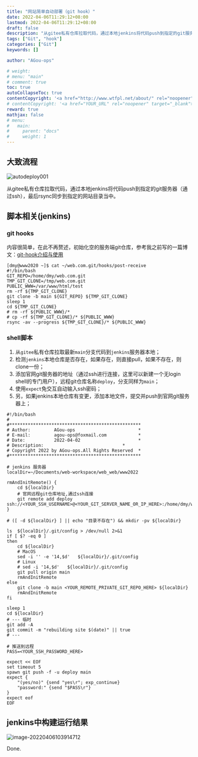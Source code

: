 ```yaml
---
title: "网站简单自动部署（git hook）"
date: 2022-04-06T11:29:12+08:00
lastmod: 2022-04-06T11:29:12+08:00
draft: false
description: "从gitee私有仓库拉取代码，通过本地jenkins将代码push到指定的git服务器（通过ssh），最后rsync同步到指定的网站目录当中。"
tags: ["Git", "hook"]
categories: ["Git"]
keywords: []

author: "AGou-ops"

# weight:
# menu: "main"
# comment: true
toc: true
autoCollapseToc: true
contentCopyright: '<a href="http://www.wtfpl.net/about/" rel="noopener" target="_blank">WTFPL v2</a>'
# contentCopyright: '<a href="YOUR_URL" rel="noopener" target="_blank">See origin</a>'
reward: true
mathjax: false
# menu:
#   main:
#     parent: "docs"
#     weight: 1
---
```


## 大致流程

![autodeploy001](https://agou-images.oss-cn-qingdao.aliyuncs.com/others/autodeploy001.png)

从gitee私有仓库拉取代码，通过本地jenkins将代码push到指定的git服务器（通过ssh），最后rsync同步到指定的网站目录当中。

<!--more-->

## 脚本相关(jenkins)

### git hooks

内容很简单，在此不再赘述，初始化空的服务端git仓库，参考我之前写的一篇博文：[git-hook介绍与使用](https://agou-ops.cn/post/git-hook%E4%BB%8B%E7%BB%8D%E4%B8%8E%E4%BD%BF%E7%94%A8/)

```shell
[dmy@www2020 ~]$ cat ~/web.com.git/hooks/post-receive 
#!/bin/bash
GIT_REPO=/home/dmy/web.com.git
TMP_GIT_CLONE=/tmp/web.com.git
PUBLIC_WWW=/var/www/html/test
rm -rf ${TMP_GIT_CLONE}
git clone -b main ${GIT_REPO} ${TMP_GIT_CLONE}
sleep 1
cd ${TMP_GIT_CLONE}
# rm -rf ${PUBLIC_WWW}/*
# cp -rf ${TMP_GIT_CLONE}/* ${PUBLIC_WWW}
rsync -av --progress ${TMP_GIT_CLONE}/* ${PUBLIC_WWW}
```

### shell脚本

1. 从`gitee`私有仓库拉取最新`main`分支代码到`jenkins`服务器本地；
2. 检测`jenkins`本地仓库是否存在，如果存在，则直接pull，如果不存在，则clone一份；
3. 添加官网git服务器的地址（通过ssh进行连接，这里可以新建一个无login shell的专门用户），远程git仓库名称`deploy`，分支同样为`main`；
4. 使用`expect`免交互自动输入ssh密码；
5. 另，如果jenkins本地仓库有变更，添加本地文件，提交并push到官网git服务器上；

```shell
#!/bin/bash
#
#**************************************************
# Author:         AGou-ops                        *
# E-mail:         agou-ops@foxmail.com            *
# Date:           2022-04-02                      *
# Description:                              *
# Copyright 2022 by AGou-ops.All Rights Reserved  *
#**************************************************

# jenkins 服务器
localDir=~/Documents/web-workspace/web_web/www2022

rmAndInitRemote() {
    cd ${localDir} 
    # 官网远程git仓库地址,通过ssh连接
    git remote add deploy ssh://<YOUR_SSH_USERNAME>@<YOUR_GIT_SERVER_NAME_OR_IP_HERE>:/home/dmy/web.com.git
}

# ([ -d ${localDir} ] || echo "目录不存在") && mkdir -pv ${localDir}

ls  ${localDir}/.git/config > /dev/null 2>&1
if [ $? -eq 0 ]  
then  
    cd ${localDir}
    # MacOS
    sed -i '' -e '14,$d'   ${localDir}/.git/config
    # Linux 
    # sed -i '14,$d'   ${localDir}/.git/config
    git pull origin main
    rmAndInitRemote
else
    git clone -b main <YOUR_REMOTE_PRIVATE_GIT_REPO_HERE> ${localDir}
    rmAndInitRemote
fi  

sleep 1
cd ${localDir}
# --- 临时
git add -A
git commit -m "rebuilding site $(date)" || true
# ---

# 推送到远程
PASS=<YOUR_SSH_PASSWORD_HERE>

expect << EOF
set timeout 5
spawn git push -f -u deploy main
expect {
    "(yes/no)" {send "yes\r"; exp_continue}
    "password:" {send "$PASS\r"}
}
expect eof
EOF
```

## jenkins中构建运行结果

![image-20220406103914712](https://agou-images.oss-cn-qingdao.aliyuncs.com/others/image-20220406103914712.png)

Done.

